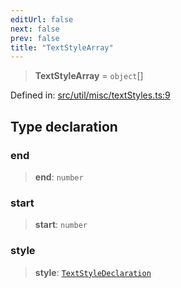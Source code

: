 ```yaml
---
editUrl: false
next: false
prev: false
title: "TextStyleArray"
---
```


> **TextStyleArray** = `object`[]

Defined in: [src/util/misc/textStyles.ts:9](https://github.com/fabricjs/fabric.js/blob/977f797255d8c56b5b68360b0d45bed33697d2e8/src/util/misc/textStyles.ts#L9)

## Type declaration

### end

> **end**: `number`

### start

> **start**: `number`

### style

> **style**: [`TextStyleDeclaration`](/api/type-aliases/textstyledeclaration/)
